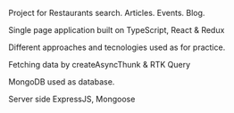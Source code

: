 Project for Restaurants search. Articles. Events. Blog. 

Single page application built on TypeScript, React & Redux 

Different approaches and tecnologies used as for practice.

Fetching data by createAsyncThunk & RTK Query

MongoDB used as database. 

Server side ExpressJS, Mongoose

